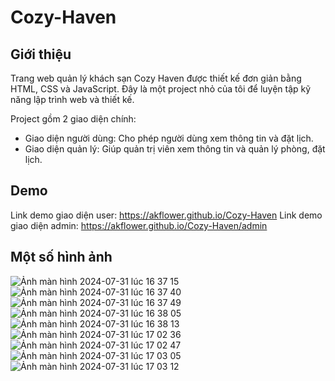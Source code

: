# Cozy-Haven

## Giới thiệu
Trang web quản lý khách sạn Cozy Haven được thiết kế đơn giản bằng HTML, CSS và JavaScript. Đây là một project nhỏ của tôi để luyện tập kỹ năng lập trình web và thiết kế.

Project gồm 2 giao diện chính:
- Giao diện người dùng: Cho phép người dùng xem thông tin và đặt lịch.
- Giao diện quản lý: Giúp quản trị viên xem thông tin và quản lý phòng, đặt lịch.

## Demo
Link demo giao diện user: https://akflower.github.io/Cozy-Haven
Link demo giao diện admin: https://akflower.github.io/Cozy-Haven/admin

## Một số hình ảnh
![Ảnh màn hình 2024-07-31 lúc 16 37 15](https://github.com/user-attachments/assets/aa90c781-1d84-49dc-b30f-96894316766d)
![Ảnh màn hình 2024-07-31 lúc 16 37 40](https://github.com/user-attachments/assets/2bd88d0f-cb8a-449c-985f-46e451fd6039)
![Ảnh màn hình 2024-07-31 lúc 16 37 49](https://github.com/user-attachments/assets/3039fa32-8dda-4534-aadd-5601ff2b0bc0)
![Ảnh màn hình 2024-07-31 lúc 16 38 05](https://github.com/user-attachments/assets/15d4fd08-778b-4a83-aae3-e98e4e560e3b)
![Ảnh màn hình 2024-07-31 lúc 16 38 13](https://github.com/user-attachments/assets/0bd16abf-776a-4f0e-bf8b-3bcb86d0a1d1)
![Ảnh màn hình 2024-07-31 lúc 17 02 36](https://github.com/user-attachments/assets/28c6714c-b8d0-41ca-9e10-7507f22aae9d)
![Ảnh màn hình 2024-07-31 lúc 17 02 47](https://github.com/user-attachments/assets/d94e0779-5912-4470-ae84-5bb945fdc0ba)
![Ảnh màn hình 2024-07-31 lúc 17 03 05](https://github.com/user-attachments/assets/4d707d62-dd2d-4396-9641-3a6a21766cb4)
![Ảnh màn hình 2024-07-31 lúc 17 03 12](https://github.com/user-attachments/assets/513eca8f-7848-4280-9935-b8b8a65a7dad)

